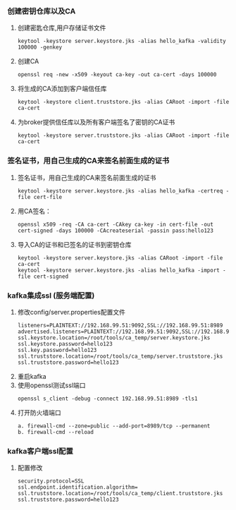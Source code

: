 ### 创建密钥仓库以及CA
1. 创建密匙仓库,用户存储证书文件
    ```text
    keytool -keystore server.keystore.jks -alias hello_kafka -validity 100000 -genkey
    ```
2. 创建CA
    ```text
    openssl req -new -x509 -keyout ca-key -out ca-cert -days 100000
    ```
3. 将生成的CA添加到客户端信任库
    ```text
    keytool -keystore client.truststore.jks -alias CARoot -import -file ca-cert
    ```
4. 为broker提供信任库以及所有客户端签名了密钥的CA证书
    ```text
    keytool -keystore server.truststore.jks -alias CARoot -import -file ca-cert
    ```
### 签名证书，用自己生成的CA来签名前面生成的证书
1. 签名证书，用自己生成的CA来签名前面生成的证书
    ```text
    keytool -keystore server.keystore.jks -alias hello_kafka -certreq -file cert-file
    ```
2. 用CA签名：
   ```text
   openssl x509 -req -CA ca-cert -CAkey ca-key -in cert-file -out cert-signed -days 100000 -CAcreateserial -passin pass:hello123
   ```
3. 导入CA的证书和已签名的证书到密钥仓库
   ```text
   keytool -keystore server.keystore.jks -alias CARoot -import -file ca-cert
   keytool -keystore server.keystore.jks -alias hello_kafka -import -file cert-signed
   ```
### kafka集成ssl (服务端配置)
1. 修改config/server.properties配置文件
   ```text
   listeners=PLAINTEXT://192.168.99.51:9092,SSL://192.168.99.51:8989
   advertised.listeners=PLAINTEXT://192.168.99.51:9092,SSL://192.168.99.51:8989
   ssl.keystore.location=/root/tools/ca_temp/server.keystore.jks
   ssl.keystore.password=hello123
   ssl.key.password=hello123
   ssl.truststore.location=/root/tools/ca_temp/server.truststore.jks
   ssl.truststore.password=hello123
   ```
2. 重启kafka
3. 使用openssl测试ssl端口
   ```text
   openssl s_client -debug -connect 192.168.99.51:8989 -tls1
   ```
4. 打开防火墙端口
   ```text
   a. firewall-cmd --zone=public --add-port=8989/tcp --permanent
   b. firewall-cmd --reload
   ```
### kafka客户端ssl配置
1. 配置修改
   ```text
   security.protocol=SSL
   ssl.endpoint.identification.algorithm=
   ssl.truststore.location=/root/tools/ca_temp/client.truststore.jks
   ssl.truststore.password=hello123
   ```
